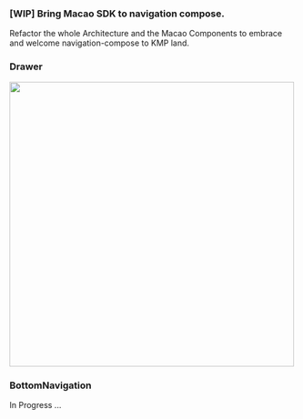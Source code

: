 ### [WIP] Bring Macao SDK to navigation compose.
Refactor the whole Architecture and the Macao Components to embrace and welcome navigation-compose to KMP land.

### Drawer
<img width="500" src="https://github.com/pablichjenkov/macao-sdk-navigation-compose/assets/5303301/f11e8057-d995-460f-94e1-2b535afaba99">

### BottomNavigation
In Progress ...

